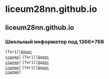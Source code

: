 # liceum28nn.github.io
## liceum28nn.github.io
### Школьный информатор под 1366*768

<code>[Тег1][[Адрес ссылки](https://liceum28nn.github.io/cabinets/index.html)]</code>
<code>[Тег1][[Адрес ссылки](https://liceum28nn.github.io/cabinets/index-summer.html)]</code>
<code>[Тег1][[Адрес ссылки](https://liceum28nn.github.io/timer/index.html)]</code>
<code>[Тег1][[Адрес ссылки](https://liceum28nn.github.io/test/index.html)]</code>
